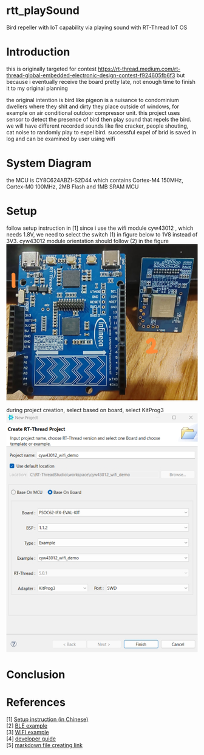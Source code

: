 # rtt_playSound
Bird repeller with IoT capability via playing sound with RT-Thread IoT OS

# Introduction

this is originally targeted for contest https://rt-thread.medium.com/rt-thread-global-embedded-electronic-design-contest-f924605fb6f3
but because i eventually receive the board pretty late, not enough time to finish it to my original planning

the original intention is 
bird like pigeon is a nuisance to condominium dwellers where they shit and dirty they place outside of windows, for example on air conditional outdoor compressor unit. this project uses sensor to detect the presence of bird then play sound that repels the bird. we will have different recorded sounds like fire cracker, people shouting, cat noise to randomly play to expel bird. successful expel of brid is saved in log and can be examined by user using wifi

# System Diagram

the MCU is CY8C624ABZI-S2D44 which contains Cortex-M4 150MHz, Cortex-M0 100MHz, 2MB Flash and 1MB SRAM MCU

# Setup
follow setup instruction in [1] 
since i use the wifi module cyw43012 , which needs 1.8V, we need to select the switch (1) in figure below to 1V8 instead of 3V3. cyw43012 module orientation should follow (2) in the figure
![1.8V selection](/images/PSoC6-062S2.jpg)

during project creation, select based on board, select KitProg3
![project creation](/images/PSoC6-062S2-project-creation.jpg)

# Conclusion

# References
[1] [Setup instruction (in Chinese)](https://www.rt-thread.org/document/site/#/rt-thread-version/rt-thread-standard/hw-board/ifx-eval-kit/ifx-eval-kit)\
[2] [BLE example](https://github.com/RT-Thread-Studio/sdk-bsp-cy8c624-infineon-evaluationkit/tree/main/projects/cyw43012_ble_demo)\
[3] [WIFI example](https://club.rt-thread.org/ask/article/74bb091d04751d5a.html)\
[4] [developer guide](https://docs.qq.com/doc/DZmpvR0xocFpVVGhQ)\
[5] [markdown file creating link](https://anvilproject.org/guides/content/creating-links)
